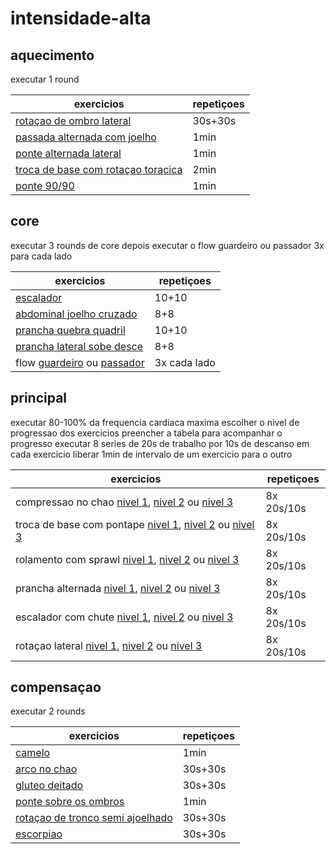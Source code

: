 # intensidade-alta

## aquecimento

executar 1 round

| exercicios                                                                                                        | repetiçoes |
| ----------------------------------------------------------------------------------------------------------------- | ---------- |
| [rotaçao de ombro lateral](../assets/movimentos/01-aquecimento/rotacao-de-ombro-lateral.mp4)                      | 30s+30s    |
| [passada alternada com joelho](../assets/movimentos/01-aquecimento/passada-alternada-com-joelho.mp4)              | 1min       |
| [ponte alternada lateral](../assets/movimentos/01-aquecimento/ponte-alternada-lateral.mp4)                        | 1min       |
| [troca de base com rotaçao toracica](../assets/movimentos/01-aquecimento/troca-de-base-com-rotacao-de-tronco.mp4) | 2min       |
| [ponte 90/90](../assets/movimentos/01-aquecimento/ponte-90-90.mp4)                                                | 1min       |

## core

executar 3 rounds de core
depois executar o flow guardeiro ou passador
3x para cada lado

| exercicios                                                                                                                      | repetiçoes   |
| ------------------------------------------------------------------------------------------------------------------------------- | ------------ |
| [escalador](../assets/movimentos/02-core/01-escalador.mp4)                                                                      | 10+10        |
| [abdominal joelho cruzado](../assets/movimentos/02-core/02-abdominal-com-perna-cruzada.mp4)                                     | 8+8          |
| [prancha quebra quadril](../assets/movimentos/02-core/03-prancha-quebra-quadril.mp4)                                            | 10+10        |
| [prancha lateral sobe desce](../assets/movimentos/02-core/04-prancha-lateral-sobe-desce.mp4)                                    | 8+8          |
| flow [guardeiro](../assets/movimentos/03-flow/flow-guardeiro.mp4) ou [passador](../assets/movimentos/03-flow/flow-passador.mp4) | 3x cada lado |

## principal

executar 80-100% da frequencia cardiaca maxima
escolher o nivel de progressao dos exercicios
preencher a tabela para acompanhar o progresso
executar 8 series de 20s de trabalho por 10s de descanso em cada exercicio
liberar 1min de intervalo de um exercicio para o outro

| exercicios                                                                                                                                                                                                                                                                                      | repetiçoes |
| ----------------------------------------------------------------------------------------------------------------------------------------------------------------------------------------------------------------------------------------------------------------------------------------------- | ---------- |
| compressao no chao [nivel 1](../assets/movimentos/04-principal/01-compressao-no-chao-nivel-1.mp4), [nivel 2](../assets/movimentos/04-principal/01-compressao-no-chao-nivel-2.mp4) ou [nivel 3](../assets/movimentos/04-principal/01-compressao-no-chao-nivel-3.mp4)                             | 8x 20s/10s |
| troca de base com pontape [nivel 1](../assets/movimentos/04-principal/02-troca-de-base-com-pontape-nivel-1.mp4), [nivel 2](../assets/movimentos/04-principal/02-troca-de-base-com-pontape-nivel-2.mp4) ou [nivel 3](../assets/movimentos/04-principal/02-troca-de-base-com-pontape-nivel-3.mp4) | 8x 20s/10s |
| rolamento com sprawl [nivel 1](../assets/movimentos/04-principal/03-rolamento-com-sprawl-nivel-1.mp4), [nivel 2](../assets/movimentos/04-principal/03-rolamento-com-sprawl-nivel-2.mp4) ou [nivel 3](../assets/movimentos/04-principal/03-rolamento-com-sprawl-nivel-3.mp4)                     | 8x 20s/10s |
| prancha alternada [nivel 1](../assets/movimentos/04-principal/04-prancha-alternada-nivel-1.mp4), [nivel 2](../assets/movimentos/04-principal/04-prancha-alternada-nivel-2.mp4) ou [nivel 3](../assets/movimentos/04-principal/04-prancha-alternada-nivel-3.mp4)                                 | 8x 20s/10s |
| escalador com chute [nivel 1](../assets/movimentos/04-principal/05-escalador-com-chute-nivel-1.mp4), [nivel 2](../assets/movimentos/04-principal/05-escalador-com-chute-nivel-2.mp4) ou [nivel 3](../assets/movimentos/04-principal/05-escalador-com-chute-nivel-3.mp4)                         | 8x 20s/10s |
| rotaçao lateral [nivel 1](../assets/movimentos/04-principal/06-rotacao-lateral-nivel-1.mp4), [nivel 2](../assets/movimentos/04-principal/06-rotacao-lateral-nivel-2.mp4) ou [nivel 3](../assets/movimentos/04-principal/06-rotacao-lateral-nivel-3.mp4)                                         | 8x 20s/10s |

## compensaçao

executar 2 rounds

| exercicios                                                                                                   | repetiçoes |
| ------------------------------------------------------------------------------------------------------------ | ---------- |
| [camelo](../assets/movimentos/05-compensacao/camelo.mp4)                                                     | 1min       |
| [arco no chao](../assets/movimentos/05-compensacao/arco-no-chao.mp4)                                         | 30s+30s    |
| [gluteo deitado](../assets/movimentos/05-compensacao/gluteo-deitado.mp4)                                     | 30s+30s    |
| [ponte sobre os ombros](../assets/movimentos/05-compensacao/ponte-sobre-os-ombros.mp4)                       | 1min       |
| [rotaçao de tronco semi ajoelhado](../assets/movimentos/05-compensacao/rotacao-de-tronco-semi-ajoelhado.mp4) | 30s+30s    |
| [escorpiao](../assets/movimentos/05-compensacao/escorpiao.mp4)                                               | 30s+30s    |
